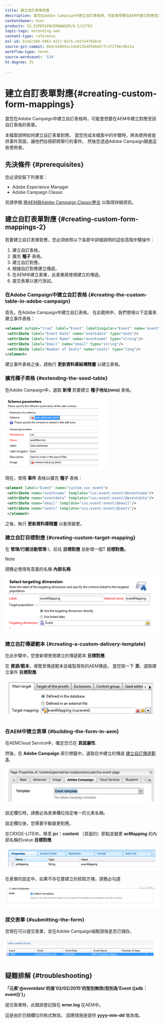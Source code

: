 ```yaml
---
title: 建立自訂表單對應
description: 當您在Adobe Campaign中建立自訂表格時，可能會想要在AEM中建立對應至該自訂表格的表單
contentOwner: User
products: SG_EXPERIENCEMANAGER/6.5/SITES
topic-tags: extending-aem
content-type: reference
exl-id: bce6c586-9962-4217-82cb-c837e479abc0
source-git-commit: 8b4cb4065ec14e813b49fb0d577c372790c9b21a
workflow-type: tm+mt
source-wordcount: '534'
ht-degree: 3%

---
```


# 建立自訂表單對應{#creating-custom-form-mappings}

當您在Adobe Campaign中建立自訂表格時，可能會想要在AEM中建立對應至該自訂表格的表單。

本檔案說明如何建立自訂表單對應。 當您完成本檔案中的步驟時，將為使用者提供事件頁面，讓他們註冊即將舉行的事件。 然後您透過Adobe Campaign跟進這些使用者。

## 先決條件 {#prerequisites}

您必須安裝下列專案：

* Adobe Experience Manager
* Adobe Campaign Classic

另請參閱 [將AEM與Adobe Campaign Classic整合](/help/sites-administering/campaignonpremise.md) 以取得詳細資訊。

## 建立自訂表單對應 {#creating-custom-form-mappings-2}

若要建立自訂表單對應，您必須依照以下各節中詳細說明的這些高階步驟操作：

1. 建立自訂表格。
1. 擴充 **種子** 表格。
1. 建立自訂對應。
1. 根據自訂對應建立傳遞。
1. 在AEM中建立表單，此表單將使用建立的傳遞。
1. 提交表單以進行測試。

### 在Adobe Campaign中建立自訂表格 {#creating-the-custom-table-in-adobe-campaign}

首先，在Adobe Campaign中建立自訂表格。 在此範例中，我們使用以下定義來建立事件表格：

```xml
<element autopk="true" label="Event" labelSingular="Event" name="event">
 <attribute label="Event Date" name="eventdate" type="date"/>
 <attribute label="Event Name" name="eventname" type="string"/>
 <attribute label="Email" name="email" type="string"/>
 <attribute label="Number of Seats" name="seats" type="long"/>
</element>
```

建立事件表格之後，請執行 **更新資料庫結構精靈** 以建立表格。

### 擴充種子表格 {#extending-the-seed-table}

在Adobe Campaign中，選取 **新增** 若要建立 **種子地址(nms)** 表格。

![chlimage_1-194](assets/chlimage_1-194.png)

現在，使用 **事件** 表格以擴充 **種子** 表格：

```xml
<element label="Event" name="custom_cus_event">
 <attribute name="eventname" template="cus:event:event/@eventname"/>
 <attribute name="eventdate" template="cus:event:event/@eventdate"/>
 <attribute name="email" template="cus:event:event/@email"/>
 <attribute name="seats" template="cus:event:event/@seats"/>
 </element>
```

之後，執行 **更新資料庫精靈** 以套用變更。

### 建立自訂目標對應 {#creating-custom-target-mapping}

在 **管理/行銷活動管理** t，前往 **目標對應** 並新增一個T **目標對應。**

>[!NOTE]
>
>請務必使用有意義的名稱 **內部名稱**.

![chlimage_1-195](assets/chlimage_1-195.png)

### 建立自訂傳遞範本 {#creating-a-custom-delivery-template}

在此步驟中，您會新增使用建立的傳遞範本 **目標對應**.

在 **資源/範本**，導覽至傳遞範本並複製現有的AEM傳遞。 當您按一下 **至**，選取建立事件 **目標對應**.

![chlimage_1-196](assets/chlimage_1-196.png)

### 在AEM中建立表單 {#building-the-form-in-aem}

在AEMCloud Service中，確定您已在 **頁面屬性**.

然後，在 **Adobe Campaign** 索引標籤中，選取在中建立的傳遞 [建立自訂傳遞範本](#creating-a-custom-delivery-template).

![chlimage_1-197](assets/chlimage_1-197.png)

設定欄位時，請務必為表單欄位指定唯一的元素名稱。

設定欄位後，您需要手動變更對應。

在CRXDE-LITE中，移至 **jcr：content** （頁面的）節點並變更 **acMapping** 的內部名稱的value **目標對應**.

![chlimage_1-198](assets/chlimage_1-198.png)

在表單的設定中，如果不存在要建立的核取方塊，請務必勾選

![chlimage_1-199](assets/chlimage_1-199.png)

### 提交表單 {#submitting-the-form}

您現在可以提交表單，並在Adobe Campaign端驗證值是否已儲存。

![chlimage_1-200](assets/chlimage_1-200.png)

## 疑難排解 {#troubleshooting}

**「元素&#39;@eventdate&#39;的值&#39;02/02/2015&#39;的型別無效(型別為&#39;Event ([adb：event])&#39;)」**

提交表單時，此錯誤會記錄在 **error.log** 在AEM中。

這是由於日期欄位的格式無效。 因應措施是提供 **yyyy-mm-dd** 做為值。
